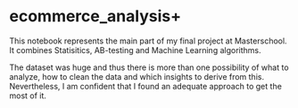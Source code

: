 # ecommerce_analysis+

This notebook represents the main part of my final project at Masterschool. It combines Statisitics, AB-testing and Machine Learning algorithms. 

The dataset was huge and thus there is more than one possibility of what to analyze, how to clean the data and which insights to derive from this. Nevertheless,
I am confident that I found an adequate approach to get the most of it.
